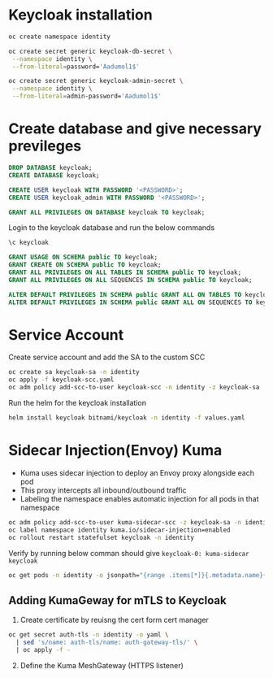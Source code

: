 # Keycloak installation

```bash
oc create namespace identity

oc create secret generic keycloak-db-secret \
 --namespace identity \
 --from-literal=password='Aadumol1$'

oc create secret generic keycloak-admin-secret \
 --namespace identity \
 --from-literal=admin-password='Aadumol1$'
```

# Create database and give necessary previleges

```sql
DROP DATABASE keycloak;
CREATE DATABASE keycloak;

CREATE USER keycloak WITH PASSWORD '<PASSWORD>';
CREATE USER keycloak_admin WITH PASSWORD '<PASSWORD>';

GRANT ALL PRIVILEGES ON DATABASE keycloak TO keycloak;
```

Login to the keycloak database and run the below commands

```sql
\c keycloak

GRANT USAGE ON SCHEMA public TO keycloak;
GRANT CREATE ON SCHEMA public TO keycloak;
GRANT ALL PRIVILEGES ON ALL TABLES IN SCHEMA public TO keycloak;
GRANT ALL PRIVILEGES ON ALL SEQUENCES IN SCHEMA public TO keycloak;

ALTER DEFAULT PRIVILEGES IN SCHEMA public GRANT ALL ON TABLES TO keycloak;
ALTER DEFAULT PRIVILEGES IN SCHEMA public GRANT ALL ON SEQUENCES TO keycloak;
```

# Service Account

Create service account and add the SA to the custom SCC

```bash
oc create sa keycloak-sa -n identity
oc apply -f keycloak-scc.yaml
oc adm policy add-scc-to-user keycloak-scc -n identity -z keycloak-sa
```

Run the helm for the keycloak installation

```bash
helm install keycloak bitnami/keycloak -n identity -f values.yaml
```

# Sidecar Injection(Envoy) Kuma

- Kuma uses sidecar injection to deploy an Envoy proxy alongside each pod
- This proxy intercepts all inbound/outbound traffic
- Labeling the namespace enables automatic injection for all pods in that namespace

```bash
oc adm policy add-scc-to-user kuma-sidecar-scc -z keycloak-sa -n identity
oc label namespace identity kuma.io/sidecar-injection=enabled
oc rollout restart statefulset keycloak -n identity
```

Verify by running below comman should give `keycloak-0: kuma-sidecar keycloak `

```bash
oc get pods -n identity -o jsonpath="{range .items[*]}{.metadata.name}{': '}{range .spec.containers[*]}{.name}{' '}{end}{'\n'}"
```

## Adding KumaGeway for mTLS to Keycloak

1. Create certificate by reuisng the cert form cert manager

```bash
oc get secret auth-tls -n identity -o yaml \
  | sed 's/name: auth-tls/name: auth-gateway-tls/' \
  | oc apply -f -
```

2. Define the Kuma MeshGateway (HTTPS listener)
